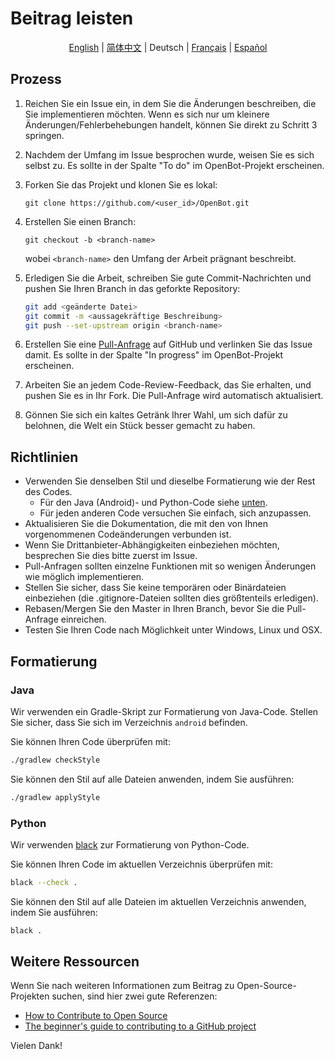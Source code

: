 # Beitrag leisten

<p align="center">
  <a href="CONTRIBUTING.md">English</a> |
  <a href="CONTRIBUTING.zh-CN.md">简体中文</a> |
  <span>Deutsch</span> |
  <a href="CONTRIBUTING.fr-FR.md">Français</a> |
  <a href="CONTRIBUTING.es-ES.md">Español</a>
</p>

## Prozess

1. Reichen Sie ein Issue ein, in dem Sie die Änderungen beschreiben, die Sie implementieren möchten. Wenn es sich nur um kleinere Änderungen/Fehlerbehebungen handelt, können Sie direkt zu Schritt 3 springen.
2. Nachdem der Umfang im Issue besprochen wurde, weisen Sie es sich selbst zu. Es sollte in der Spalte "To do" im OpenBot-Projekt erscheinen.
3. Forken Sie das Projekt und klonen Sie es lokal:

   `git clone https://github.com/<user_id>/OpenBot.git`

4. Erstellen Sie einen Branch:

   `git checkout -b <branch-name>`

   wobei `<branch-name>` den Umfang der Arbeit prägnant beschreibt.

5. Erledigen Sie die Arbeit, schreiben Sie gute Commit-Nachrichten und pushen Sie Ihren Branch in das geforkte Repository:

   ```bash
   git add <geänderte Datei>
   git commit -m <aussagekräftige Beschreibung>
   git push --set-upstream origin <branch-name>
   ```

6. Erstellen Sie eine [Pull-Anfrage](https://github.com/intel-isl/OpenBot/pulls) auf GitHub und verlinken Sie das Issue damit. Es sollte in der Spalte "In progress" im OpenBot-Projekt erscheinen.
7. Arbeiten Sie an jedem Code-Review-Feedback, das Sie erhalten, und pushen Sie es in Ihr Fork. Die Pull-Anfrage wird automatisch aktualisiert.
8. Gönnen Sie sich ein kaltes Getränk Ihrer Wahl, um sich dafür zu belohnen, die Welt ein Stück besser gemacht zu haben.

## Richtlinien

- Verwenden Sie denselben Stil und dieselbe Formatierung wie der Rest des Codes.
  - Für den Java (Android)- und Python-Code siehe [unten](#Formatierung).
  - Für jeden anderen Code versuchen Sie einfach, sich anzupassen.
- Aktualisieren Sie die Dokumentation, die mit den von Ihnen vorgenommenen Codeänderungen verbunden ist.
- Wenn Sie Drittanbieter-Abhängigkeiten einbeziehen möchten, besprechen Sie dies bitte zuerst im Issue.
- Pull-Anfragen sollten einzelne Funktionen mit so wenigen Änderungen wie möglich implementieren.
- Stellen Sie sicher, dass Sie keine temporären oder Binärdateien einbeziehen (die .gitignore-Dateien sollten dies größtenteils erledigen).
- Rebasen/Mergen Sie den Master in Ihren Branch, bevor Sie die Pull-Anfrage einreichen.
- Testen Sie Ihren Code nach Möglichkeit unter Windows, Linux und OSX.

## Formatierung

### Java

Wir verwenden ein Gradle-Skript zur Formatierung von Java-Code. Stellen Sie sicher, dass Sie sich im Verzeichnis `android` befinden.

Sie können Ihren Code überprüfen mit:

```bash
./gradlew checkStyle
```

Sie können den Stil auf alle Dateien anwenden, indem Sie ausführen:

```bash
./gradlew applyStyle
```

### Python

Wir verwenden [black](https://pypi.org/project/black/) zur Formatierung von Python-Code.

Sie können Ihren Code im aktuellen Verzeichnis überprüfen mit:

```bash
black --check .
```

Sie können den Stil auf alle Dateien im aktuellen Verzeichnis anwenden, indem Sie ausführen:

```bash
black .
```

## Weitere Ressourcen

Wenn Sie nach weiteren Informationen zum Beitrag zu Open-Source-Projekten suchen, sind hier zwei gute Referenzen:

- [How to Contribute to Open Source](http://opensource.guide/how-to-contribute/)
- [The beginner's guide to contributing to a GitHub project](https://akrabat.com/the-beginners-guide-to-contributing-to-a-github-project/)

Vielen Dank!
